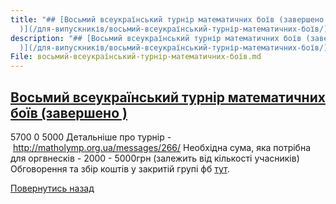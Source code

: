 ```yaml
---
title: "## [Восьмий всеукраїнський турнір математичних боїв (завершено
  )](/для-випускників/восьмий-всеукраїнський-турнір-математичних-боїв/)"
description: "## [Восьмий всеукраїнський турнір математичних боїв (завершено
  )](/для-випускників/восьмий-всеукраїнський-турнір-математичних-боїв/)"
File: восьмий-всеукраїнський-турнір-математичних-боїв.md
---
```


## [Восьмий всеукраїнський турнір математичних боїв (завершено )](/для-випускників/восьмий-всеукраїнський-турнір-математичних-боїв/)
5700
0
5000
Детальніше про турнір - http://matholymp.org.ua/messages/266/
Необхідна сума, яка потрібна для оргвнесків - 2000 - 5000грн (залежить від кількості учасників)
Обговорення та збір коштів у закритій групі фб [тут](https://www.facebook.com/groups/426478430768968/permalink/718293588254116/).
<!-- <form action="/%D0%B4%D0%BB%D1%8F-%D0%B2%D0%B8%D0%BF%D1%83%D1%81%D0%BA%D0%BD%D0%B8%D0%BA%D1%96%D0%B2/%D0%B2%D0%BE%D1%81%D1%8C%D0%BC%D0%B8%D0%B9-%D0%B2%D1%81%D0%B5%D1%83%D0%BA%D1%80%D0%B0%D1%97%D0%BD%D1%81%D1%8C%D0%BA%D0%B8%D0%B9-%D1%82%D1%83%D1%80%D0%BD%D1%96%D1%80-%D0%BC%D0%B0%D1%82%D0%B5%D0%BC%D0%B0%D1%82%D0%B8%D1%87%D0%BD%D0%B8%D1%85-%D0%B1%D0%BE%D1%97%D0%B2" class="donateform" enctype="multipart/form-data" method="post"><input id="Email" name="Email" placeholder="email@domain.com" type="email" value="" /><input id="Name" name="Name" placeholder="Вася Пупкін" type="text" value="" />        <input type="number" id="Amount" name="Amount" placeholder="100 UAH" />
<input type="hidden" id="ProjectId" name="ProjectId" value="1299" />
<input type="hidden" id="Subscribe" name="Subscribe" value="fasle" />
<input type="submit" value="Зробити внесок" />
<input name='ufprt' type='hidden' value='3FE296BDD9C16B37406AB7B767F4EDA30872AF15D499EF11827B5871DF8EE6D09B1FB63FA0767C5562B9C3BF71F69DC87F8060E653221E02BEA774A280FFA686E08016196C6FE0A3376101A0BD7DA137D2AE09AF29E6724AA6693D520361D8985F75555F5136B50AE38F61370775A6728D266FFB3C7D401C29F3B44C54A62CBDD232455C313D5653660CF30CAEC429E0' /></form> -->
[Повернутись назад](/для-випускників/)
       